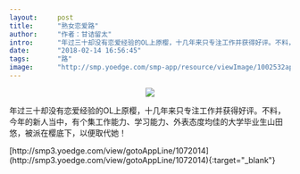 ```yaml
---
layout:     post
title:      "熟女恋爱路"
author:     "作者：甘诘留太"
intro:      "年过三十却没有恋爱经验的OL上原樱，十几年来只专注工作并获得好评。不料，今年的新人当中，有个集工作能力、学习能力、外表态度均佳的大学毕业生山田悠，被派在樱底下，以便取代她！"
date:       "2018-02-14 16:56:45"
tags:       "路"
image:      "http://smp.yoedge.com/smp-app/resource/viewImage/1002532appline.png"
---
```

<div style="text-align: center">
<p><img src="http://smp.yoedge.com/smp-app/resource/viewImage/1002532appline.png"/></p>
</div>
<p class="post-meta">
<span>年过三十却没有恋爱经验的OL上原樱，十几年来只专注工作并获得好评。不料，今年的新人当中，有个集工作能力、学习能力、外表态度均佳的大学毕业生山田悠，被派在樱底下，以便取代她！</span>
</p>
[http://smp3.yoedge.com/view/gotoAppLine/1072014](http://smp3.yoedge.com/view/gotoAppLine/1072014){:target="_blank"}



